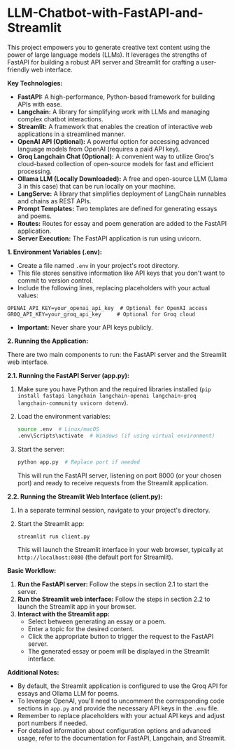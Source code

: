 # LLM-Chatbot-with-FastAPI-and-Streamlit
This project empowers you to generate creative text content using the power of large language models (LLMs). It leverages the strengths of FastAPI for building a robust API server and Streamlit for crafting a user-friendly web interface.

**Key Technologies:**

* **FastAPI:** A high-performance, Python-based framework for building APIs with ease.
* **Langchain:** A library for simplifying work with LLMs and managing complex chatbot interactions.
* **Streamlit:** A framework that enables the creation of interactive web applications in a streamlined manner.
* **OpenAI API (Optional):** A powerful option for accessing advanced language models from OpenAI (requires a paid API key).
* **Groq Langchain Chat (Optional):** A convenient way to utilize Groq's cloud-based collection of open-source models for fast and efficient processing.
* **Ollama LLM (Locally Downloaded):** A free and open-source LLM (Llama 3 in this case) that can be run locally on your machine.
* **LangServe:** A library that simplifies deployment of LangChain runnables and chains as REST APIs.
* **Prompt Templates:** Two templates are defined for generating essays and poems.
* **Routes:** Routes for essay and poem generation are added to the FastAPI application.
* **Server Execution:** The FastAPI application is run using uvicorn.

**1. Environment Variables (.env):**

* Create a file named `.env` in your project's root directory.
* This file stores sensitive information like API keys that you don't want to commit to version control.
* Include the following lines, replacing placeholders with your actual values:

```
OPENAI_API_KEY=your_openai_api_key  # Optional for OpenAI access
GROQ_API_KEY=your_groq_api_key     # Optional for Groq cloud
```

* **Important:** Never share your API keys publicly.

**2. Running the Application:**

There are two main components to run: the FastAPI server and the Streamlit web interface.

**2.1. Running the FastAPI Server (app.py):**

1. Make sure you have Python and the required libraries installed (`pip install fastapi langchain langchain-openai langchain-groq langchain-community uvicorn dotenv`).
2. Load the environment variables:

   ```bash
   source .env  # Linux/macOS
   .env\Scripts\activate  # Windows (if using virtual environment)
   ```

3. Start the server:

   ```bash
   python app.py  # Replace port if needed
   ```

   This will run the FastAPI server, listening on port 8000 (or your chosen port) and ready to receive requests from the Streamlit application.

**2.2. Running the Streamlit Web Interface (client.py):**

1. In a separate terminal session, navigate to your project's directory.
2. Start the Streamlit app:

   ```bash
   streamlit run client.py
   ```

   This will launch the Streamlit interface in your web browser, typically at `http://localhost:8080` (the default port for Streamlit).

**Basic Workflow:**

1. **Run the FastAPI server:** Follow the steps in section 2.1 to start the server.
2. **Run the Streamlit web interface:** Follow the steps in section 2.2 to launch the Streamlit app in your browser.
3. **Interact with the Streamlit app:**
   - Select between generating an essay or a poem.
   - Enter a topic for the desired content.
   - Click the appropriate button to trigger the request to the FastAPI server.
   - The generated essay or poem will be displayed in the Streamlit interface.

**Additional Notes:**

* By default, the Streamlit application is configured to use the Groq API for essays and  Ollama LLM for poems.
* To leverage OpenAI, you'll need to uncomment the corresponding code sections in `app.py` and provide the necessary API keys in the `.env` file.
* Remember to replace placeholders with your actual API keys and adjust port numbers if needed.
* For detailed information about configuration options and advanced usage, refer to the documentation for FastAPI, Langchain, and Streamlit.

